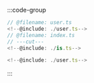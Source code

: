 :::code-group

```typescript twoslash [index.ts]
// @filename: user.ts
<!--@include: ./user.ts-->
// @filename: index.ts
// ---cut---
<!--@include: ./is.ts-->
```

```typescript twoslash [user.ts]
<!--@include: ./user.ts-->
```

:::
